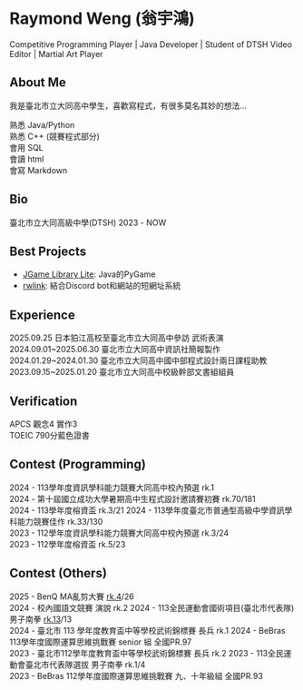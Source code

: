 
# Raymond Weng (翁宇鴻)
Competitive Programming Player | Java Developer | Student of DTSH
Video Editor | Martial Art Player

## About Me

我是臺北市立大同高中學生，喜歡寫程式，有很多莫名其妙的想法...  

熟悉 Java/Python  
熟悉 C++ (競賽程式部分)  
會用 SQL  
會讀 html  
會寫 Markdown

## Bio

臺北市立大同高級中學(DTSH) 2023 - NOW

## Best Projects

- [JGame Library Lite](https://github.com/Raymond-Weng/JGame-Library-Lite): Java的PyGame
- [rwlink](https://github.com/Raymond-Weng/New-Short-Link): 結合Discord bot和網站的短網址系統

## Experience

2025.09.25 日本狛江高校至臺北市立大同高中參訪 武術表演  
2024.09.01\~2025.06.30 臺北市立大同高中資訊社簡報製作  
2024.01.29\~2024.01.30 臺北市立大同高中國中部程式設計兩日課程助教  
2023.09.15\~2025.01.20 臺北市立大同高中校級幹部文書組組員

## Verification

APCS 觀念4 實作3  
TOEIC 790分藍色證書

## Contest (Programming)

2024 - 113學年度資訊學科能力競賽大同高中校內預選 rk.1  
2024 - 第十屆國立成功大學暑期高中生程式設計邀請賽初賽 rk.70/181  
2024 - 113學年度榕資盃 rk.3/21
2024 - 113學年度臺北市普通型高級中學資訊學科能力競賽佳作 rk.33/130  
2023 - 112學年度資訊學科能力競賽大同高中校內預選 rk.3/24  
2023 - 112學年度榕資盃 rk.5/23  

## Contest (Others)
2025 - BenQ MA亂剪大賽 [rk.4](https://youtu.be/J0XlvCpXB-0?si=stEyJtbTivGTmBoG)/26  
2024 - 校內國語文競賽 演說 rk.2
2024 - 113全民運動會國術項目(臺北市代表隊) 男子南拳 [rk.13](https://www.youtube.com/watch?v=iM_OswxoUio)/13  
2024 - 臺北市 113 學年度教育盃中等學校武術錦標賽 長兵 rk.1
2024 - BeBras 113學年度國際運算思維挑戰賽 senior 組 全國PR.97  
2023 - 臺北市112學年度教育盃中等學校武術錦標賽 長兵 rk.2
2023 - 113全民運動會臺北市代表隊選拔 男子南拳 rk.1/4  
2023 - BeBras 112學年度國際運算思維挑戰賽 九、十年級組 全國PR.93  
